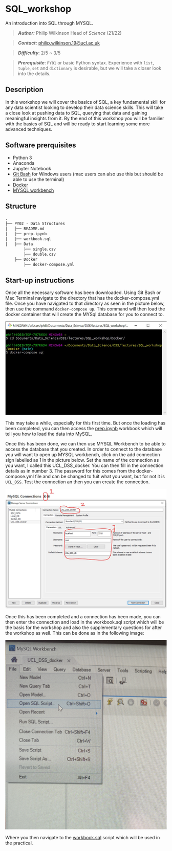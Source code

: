 # SQL_workshop

An introduction into SQL through MYSQL.

>***Author:*** Philip Wilkinson Head of _Science_ (21/22)

>***Contact:*** philip.wilkinson.19@ucl.ac.uk

>***Difficulty***: 2/5 ~ 3/5

>***Prerequisite***: `PY01` or basic Python syntax. Experience with `list`, `tuple`, `set` and `dictionary` is desirable, but we will take a closer look into the details.

## Description

In this workshop we will cover the basics of SQL, a key fundamental skill for any data scientist looking to develop their data science skills. This will take a close look at pushing data to SQL, querying that data and gaining meaningful insights from it. By the end of this workshop you will be familier with the basics of SQL and will be ready to start learning some more advanced techniques.

## Software prerquisites
- Python 3
- Anaconda
- Jupyter Notebook 
- [Git Bash](https://git-scm.com/downloads) for Windows users (mac users can also use this but should be able to use the terminal)
- [Docker](https://www.docker.com/products/docker-desktop)
- [MYSQL workbench](http://dev.mysql.com/downloads/workbench/)

## Structure

```shell
.
├── PY02 - Data Structures
│   ├── README.md
│   ├── prep.ipynb
│   ├── workbook.sql
│   ├── Data
        ├── single.csv
        ├── double.csv
    ├── Docker
        ├── docker-compose.yml

```

## Start-up instructions

Once all the necessary software has been downloaded. Using Git Bash or Mac Terminal navigate to the directory that has the docker-compose.yml file. Once you have navigated to that directory as seen in the picture below, then use the command `docker-compose up`. This command will then load the docker container that will create the MYSql database for you to connect to.

![](Images/loading_docker.JPG)

This may take a while, especially for this first time. But once the loading has been completed, you can then access the [prep.ipynb](prep.ipynb) workbook which will tell you how to load the data into MySQL.

Once this has been done, we can then use MYSQL Workbench to be able to access the database that you created. In order to connect to the database you will want to open up MYSQL workbench, click on the add connection sign labelled as 1 in the picture below. Set the name of the connection as you want, I called this UCL_DSS_docker. You can then fill in the connection details as in number 3. The password for this comes from the docker-compose.yml file and can be changed to fuit what you want, but for not it is `UCL_DSS`. Test the connection an then you can create the connection.

![](Images/MySQL_workbench.JPG)

Once this has been completed and a connection has been made, you can then enter the connection and load in the workbook.sql script which will be the basis for the workshop and also the supplementary questions for after the workshop as well. This can be done as in the following image:

![](Images/MySQL_script_load.jpg)

Where you then navigate to the [workbook.sql](workbook.sql) script which will be used in the practical.